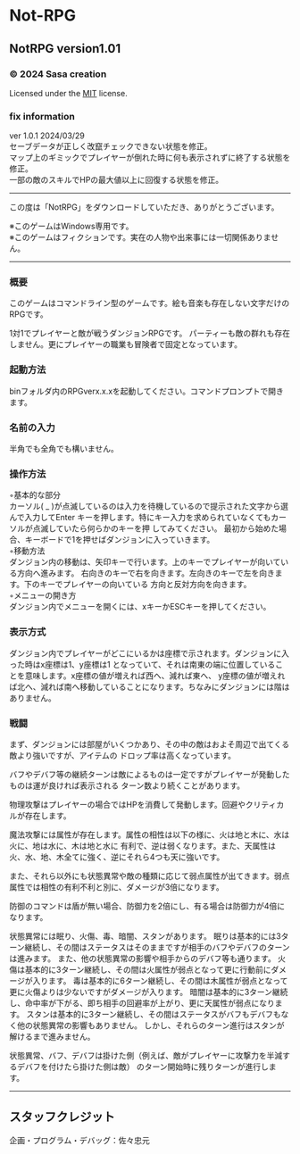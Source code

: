 # Not-RPG

## NotRPG version1.01
### © 2024 Sasa creation
Licensed under the [MIT](LICENSE.txt) license.

### fix information
ver 1.0.1 2024/03/29  
セーブデータが正しく改竄チェックできない状態を修正。  
マップ上のギミックでプレイヤーが倒れた時に何も表示されずに終了する状態を修正。  
一部の敵のスキルでHPの最大値以上に回復する状態を修正。 

--------------------------------------------------------------------------------------------------------------


この度は「NotRPG」をダウンロードしていただき、ありがとうございます。

※このゲームはWindows専用です。  
※このゲームはフィクションです。実在の人物や出来事には一切関係ありません。

--------------------------------------------------------------------------------------------------------------

### 概要

このゲームはコマンドライン型のゲームです。絵も音楽も存在しない文字だけのRPGです。

1対1でプレイヤーと敵が戦うダンジョンRPGです。
	パーティーも敵の群れも存在しません。更にプレイヤーの職業も冒険者で固定となっています。

### 起動方法
binフォルダ内のRPGverx.x.xを起動してください。コマンドプロンプトで開きます。


### 名前の入力
半角でも全角でも構いません。


### 操作方法

  ◦基本的な部分  
    カーソル( _ )が点滅しているのは入力を待機しているので提示された文字から選んで入力してEnter
		キーを押します。特にキー入力を求められていなくてもカーソルが点滅していたら何らかのキーを押
		してみてください。
		最初から始めた場合、キーボードで1を押せばダンジョンに入っていきます。  
  ◦移動方法  
	  ダンジョン内の移動は、矢印キーで行います。上のキーでプレイヤーが向いている方向へ進みます。
		右向きのキーで右を向きます。左向きのキーで左を向きます。下のキーでプレイヤーの向いている
		方向と反対方向を向きます。  
  ◦メニューの開き方  
		ダンジョン内でメニューを開くには、xキーかESCキーを押してください。

### 表示方式
  ダンジョン内でプレイヤーがどこにいるかは座標で示されます。ダンジョンに入った時はx座標は1、y座標は1
	となっていて、それは南東の端に位置していることを意味します。x座標の値が増えれば西へ、減れば東へ、
	y座標の値が増えれば北へ、減れば南へ移動していることになります。ちなみにダンジョンには階はありません。

### 戦闘
  まず、ダンジョンには部屋がいくつかあり、その中の敵はおよそ周辺で出てくる敵より強いですが、アイテムの
	ドロップ率は高くなっています。

  バフやデバフ等の継続ターンは敵によるものは一定ですがプレイヤーが発動したものは運が良ければ表示される
	ターン数より続くことがあります。

  物理攻撃はプレイヤーの場合ではHPを消費して発動します。回避やクリティカルが存在します。

  魔法攻撃には属性が存在します。属性の相性は以下の様に、火は地と木に、水は火に、地は水に、木は地と水に
	有利で、逆は弱くなります。また、天属性は火、水、地、木全てに強く、逆にそれら4つも天に強いです。

  また、それら以外にも状態異常や敵の種類に応じて弱点属性が出てきます。弱点属性では相性の有利不利と別に、ダメージが3倍になります。

  防御のコマンドは盾が無い場合、防御力を2倍にし、有る場合は防御力が4倍になります。

  状態異常には眠り、火傷、毒、暗闇、スタンがあります。
	眠りは基本的には3ターン継続し、その間はステータスはそのままですが相手のバフやデバフのターンは進みます。
	また、他の状態異常の影響や相手からのデバフ等も通ります。
	火傷は基本的に3ターン継続し、その間は火属性が弱点となって更に行動前にダメージが入ります。
	毒は基本的に6ターン継続し、その間は木属性が弱点となって更に火傷よりは少ないですがダメージが入ります。
	暗闇は基本的に3ターン継続し、命中率が下がる、即ち相手の回避率が上がり、更に天属性が弱点になります。
	スタンは基本的に3ターン継続し、その間はステータスがバフもデバフもなく他の状態異常の影響もありません。
	しかし、それらのターン進行はスタンが解けるまで進みません。

  状態異常、バフ、デバフは掛けた側（例えば、敵がプレイヤーに攻撃力を半減するデバフを付けたら掛けた側は敵）
	のターン開始時に残りターンが進行します。

------------------------------------------------------------------------------------------------------------
	
## スタッフクレジット
  企画・プログラム・デバッグ：佐々忠元
